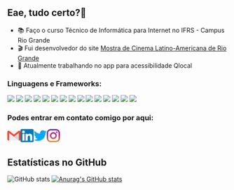 ## Eae, tudo certo?👋
- 📚 Faço o curso Técnico de Informática para Internet no IFRS - Campus Rio Grande
- 🎬 Fui desenvolvedor do site <a href="https://mostraderiogrande.com.br/">Mostra de Cinema Latino-Americana de Rio Grande</a>
- 🦽 Atualmente trabalhando no app para acessibilidade Qlocal

### Linguagens e Frameworks:

[<img src="https://img.shields.io/badge/react_native-%2320232a.svg?style=for-the-badge&logo=react&logoColor=%2361DAFB" />][reactnative]
[<img src="https://img.shields.io/badge/react-%2320232a.svg?style=for-the-badge&logo=react&logoColor=%2361DAFB" />][react]
[<img src="https://img.shields.io/badge/javascript-%23323330.svg?style=for-the-badge&logo=javascript&logoColor=%23F7DF1E" />][js]
[<img src="https://img.shields.io/badge/node.js-6DA55F?style=for-the-badge&logo=node.js&logoColor=white" />][node]
<img src="https://img.shields.io/badge/expo-1C1E24?style=for-the-badge&logo=expo&logoColor=#D04A37" />
[<img src="https://img.shields.io/badge/php-%23777BB4.svg?style=for-the-badge&logo=php&logoColor=white" />][php]
[<img src="https://img.shields.io/badge/mysql-%2300f.svg?style=for-the-badge&logo=mysql&logoColor=white" />][mysql]
<img src="https://img.shields.io/badge/postgres-%23316192.svg?style=for-the-badge&logo=postgresql&logoColor=white" />
<img src="https://img.shields.io/badge/sqlite-%2307405e.svg?style=for-the-badge&logo=sqlite&logoColor=white" />
[<img src="https://img.shields.io/badge/html5-%23E34F26.svg?style=for-the-badge&logo=html5&logoColor=white" />][html5]
<img src="https://img.shields.io/badge/Pug-FFF?style=for-the-badge&logo=pug&logoColor=A86454" />
[<img src="https://img.shields.io/badge/css3-%231572B6.svg?style=for-the-badge&logo=css3&logoColor=white" />][css]
<img src="https://img.shields.io/badge/Insomnia-black?style=for-the-badge&logo=insomnia&logoColor=5849BE" />
<img src="https://img.shields.io/badge/figma-%23F24E1E.svg?style=for-the-badge&logo=figma&logoColor=white" />
[<img src="https://img.shields.io/badge/git-%23F05033.svg?style=for-the-badge&logo=git&logoColor=white" />][git]

### Podes entrar em contato comigo por aqui:

[<img align="left" width="30px" src="https://github.com/VictorAmaral22/VictorAmaral22/blob/master/gmail.png" />][email]
[<img align="left" width="30px" src="https://github.com/VictorAmaral22/VictorAmaral22/blob/master/linkedin.png" />][linkedin]
[<img align="left" width="30px" src="https://github.com/VictorAmaral22/VictorAmaral22/blob/master/twitter.png" />][twitter]
[<img align="left" width="30px" src="https://github.com/VictorAmaral22/VictorAmaral22/blob/master/instagram.png" />][instagram]

<br />
<br />

## Estatísticas no GitHub
![GitHub stats](https://github-readme-stats.vercel.app/api?username=VictorAmaral22&show_icons=true&count_private=true&theme=dracula)
[![Anurag's GitHub stats](https://github-readme-stats.vercel.app/api?VictorAmaral22=anuraghazra)](https://github.com/anuraghazra/github-readme-stats)

[email]: mailto:victortavamaral@gmail.com
[twitter]: https://twitter.com/VictorA97622430
[instagram]: https://www.instagram.com/victortamaral/
[linkedin]: https://www.linkedin.com/in/victor-tavares-do-amaral-621376208/

[js]: https://github.com/VictorAmaral22/POO_Js
[node]: https://github.com/VictorAmaral22/nodejs-studies
[css]: https://github.com/VictorAmaral22/HTML-CSS
[html5]: https://github.com/VictorAmaral22/HTML-CSS
[react]: https://github.com/VictorAmaral22/reactJs
[reactnative]: https://github.com/VictorAmaral22/ReactNative
[sql]: https://github.com/VictorAmaral22/MySQL
[mysql]: https://github.com/VictorAmaral22/MySQL
[php]: https://github.com/VictorAmaral22/php-nodestudio
[git]: https://github.com/VictorAmaral22/Git-cheats
